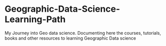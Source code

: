 # Geographic-Data-Science-Learning-Path
My Journey into Geo data science. Documenting here the courses, tutorials, books and other resources to learning Geographic Data science
